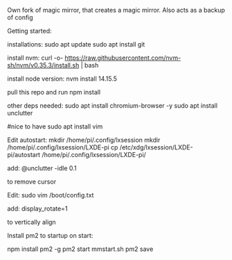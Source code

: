 Own fork of magic mirror, that creates a magic mirror.
Also acts as a backup of config

Getting started:

installations:
sudo apt update
sudo apt install git

install nvm:
curl -o- https://raw.githubusercontent.com/nvm-sh/nvm/v0.35.3/install.sh | bash

install node version:
nvm install 14.15.5

pull this repo and run npm install

other deps needed:
sudo apt install chromium-browser -y
sudo apt install unclutter

#nice to have
sudo apt install vim

Edit autostart:
mkdir /home/pi/.config/lxsession
mkdir /home/pi/.config/lxsession/LXDE-pi
cp /etc/xdg/lxsession/LXDE-pi/autostart /home/pi/.config/lxsession/LXDE-pi/

add:
@unclutter -idle 0.1

to remove cursor

Edit:
sudo vim /boot/config.txt

add:
display_rotate=1

to vertically align

Install pm2 to startup on start:

npm install pm2 -g
pm2 start mmstart.sh
pm2 save
